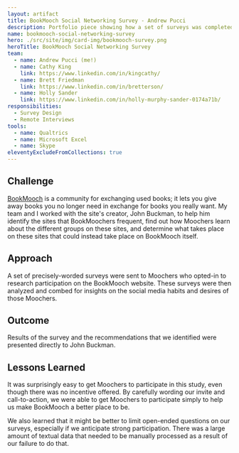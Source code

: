 ```yaml
---
layout: artifact
title: BookMooch Social Networking Survey - Andrew Pucci
description: Portfolio piece showing how a set of surveys was completed for BookMooch.
name: bookmooch-social-networking-survey
hero: ./src/site/img/card-img/bookmooch-survey.png
heroTitle: BookMooch Social Networking Survey
team:
  - name: Andrew Pucci (me!)
  - name: Cathy King
    link: https://www.linkedin.com/in/kingcathy/
  - name: Brett Friedman
    link: https://www.linkedin.com/in/bretterson/
  - name: Holly Sander
    link: https://www.linkedin.com/in/holly-murphy-sander-0174a71b/
responsibilities:
  - Survey Design
  - Remote Interviews
tools:
  - name: Qualtrics
  - name: Microsoft Excel
  - name: Skype
eleventyExcludeFromCollections: true
---
```


## Challenge

[BookMooch](http://bookmooch.com/) is a community for exchanging used books; it lets you give away books you no longer need in exchange for books you really want. My team and I worked with the site's creator, John Buckman, to help him identify the sites that BookMoochers frequent, find out how Moochers learn about the different groups on these sites, and determine what takes place on these sites that could instead take place on BookMooch itself.

## Approach

A set of precisely-worded surveys were sent to Moochers who opted-in to research participation on the BookMooch website. These surveys were then analyzed and combed for insights on the social media habits and desires of those Moochers.

## Outcome

Results of the survey and the recommendations that we identified were presented directly to John Buckman.

## Lessons Learned

It was surprisingly easy to get Moochers to participate in this study, even though there was no incentive offered. By carefully wording our invite and call-to-action, we were able to get Moochers to participate simply to help us make BookMooch a better place to be.

We also learned that it might be better to limit open-ended questions on our surveys, especially if we anticipate strong participation. There was a large amount of textual data that needed to be manually processed as a result of our failure to do that.
